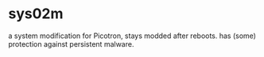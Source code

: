 # sys02m
a system modification for Picotron, stays modded after reboots.
has (some) protection against persistent malware.

